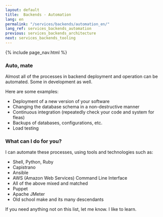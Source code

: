 ```yaml
---
layout: default
title:  Backends - Automation
lang: en
permalink: "/services/backends/automation_en/"
lang_ref: services_backends_automation
previous: services_backends_architecture
next: services_backends_tooling
---
```

{% include page_nav.html %}

### Auto, mate
Almost all of the processes in backend deployment and operation can be automated. Some in development as well.

Here are some examples:
- Deployment of a new version of your software
- Changing the database schema in a non-destructive manner
- Continuous integration (repeatedly check your code and system for fleas)
- Backups of databases, configurations, etc.
- Load testing

### What can I do for you?
I can automate these processes, using tools and technologies such as:
- Shell, Python, Ruby
- Capistrano
- Ansible
- AWS (Amazon Web Services) Command Line Interface
- All of the above mixed and matched
- Puppet
- Apache JMeter
- Old school make and its many descendants

If you need anything not on this list, let me know. I like to learn.

